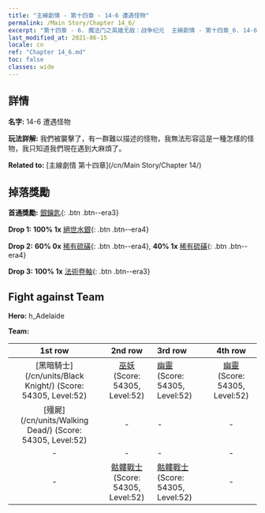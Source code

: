 ```yaml
---
title: "主線劇情 - 第十四章 - 14-6 遭遇怪物"
permalink: /Main Story/Chapter 14_6/
excerpt: "第十四章 - 6. 魔法门之英雄无敌：战争纪元  主線劇情 - 第十四章_6. 14-6 遭遇怪物"
last_modified_at: 2021-06-15
locale: cn
ref: "Chapter 14_6.md"
toc: false
classes: wide
---
```


## 詳情

 **名字:** 14-6 遭遇怪物

 **玩法詳解:** 我們被襲擊了，有一群難以描述的怪物，我無法形容這是一種怎樣的怪物，我只知道我們現在遇到大麻煩了。

 **Related to:** [主線劇情 第十四章](/cn/Main Story/Chapter 14/)

## 掉落獎勵

 **首通獎勵:** [銀鑰匙](/cn/Items/con_693/){: .btn .btn--era3}

 **Drop 1:** **100% 1x** [絕世水銀](/cn/Items/mat_49/){: .btn .btn--era4}

 **Drop 2:** **60% 0x** [稀有硫磺](/cn/Items/mat_43/){: .btn .btn--era4}, **40% 1x** [稀有硫磺](/cn/Items/mat_43/){: .btn .btn--era4}

 **Drop 3:** **100% 1x** [法術卷軸](/cn/Items/con_694/){: .btn .btn--era3}


## Fight against Team
 **Hero:** h_Adelaide

 **Team:**


  | 1st row | 2nd row | 3rd row | 4th row |
  |:----:|:----:|:----|:----:|
  | [黑暗騎士](/cn/units/Black Knight/) (Score: 54305, Level:52)  | [巫妖](/cn/units/Lich/) (Score: 54305, Level:52)  | [幽靈](/cn/units/Wight/) (Score: 54305, Level:52)  | [幽靈](/cn/units/Wight/) (Score: 54305, Level:52)  |
  | [殭屍](/cn/units/Walking Dead/) (Score: 54305, Level:52)  | - | - | - |
  | - | - | - | - |
  | - | [骷髏戰士](/cn/units/Skeleton/) (Score: 54305, Level:52)  | [骷髏戰士](/cn/units/Skeleton/) (Score: 54305, Level:52)  | - |


